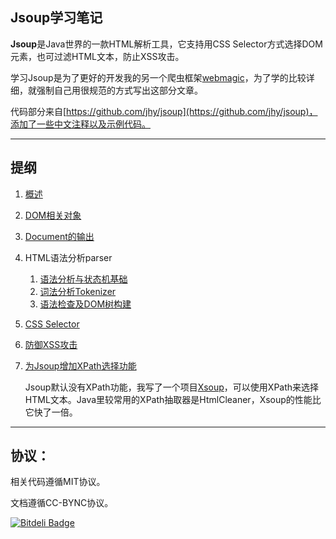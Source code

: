 Jsoup学习笔记 
------
**Jsoup**是Java世界的一款HTML解析工具，它支持用CSS Selector方式选择DOM元素，也可过滤HTML文本，防止XSS攻击。

学习Jsoup是为了更好的开发我的另一个爬虫框架[webmagic](https://github.com/code4craft/webmagic)，为了学的比较详细，就强制自己用很规范的方式写出这部分文章。

代码部分来自[https://github.com/jhy/jsoup](https://github.com/jhy/jsoup)，添加了一些中文注释以及示例代码。

---------------

## 提纲

1. [概述](https://github.com/code4craft/jsoup-learning/blob/master/blogs/jsoup1.md)

2. [DOM相关对象](https://github.com/code4craft/jsoup-learning/blob/master/blogs/jsoup2.md)

3. [Document的输出](https://github.com/code4craft/jsoup-learning/blob/master/blogs/jsoup3.md)

4. HTML语法分析parser

	1. [语法分析与状态机基础](https://github.com/code4craft/jsoup-learning/blob/master/blogs/jsoup4.md)
	2. [词法分析Tokenizer](https://github.com/code4craft/jsoup-learning/blob/master/blogs/jsoup5.md)
	3. [语法检查及DOM树构建](https://github.com/code4craft/jsoup-learning/blob/master/blogs/jsoup6.md)

5. [CSS Selector](https://github.com/code4craft/jsoup-learning/blob/master/blogs/jsoup7.md)

6. [防御XSS攻击](https://github.com/code4craft/jsoup-learning/blob/master/blogs/jsoup8.md)

7. [为Jsoup增加XPath选择功能](https://github.com/code4craft/xsoup)
	
	Jsoup默认没有XPath功能，我写了一个项目[Xsoup](https://github.com/code4craft/xsoup)，可以使用XPath来选择HTML文本。Java里较常用的XPath抽取器是HtmlCleaner，Xsoup的性能比它快了一倍。

-------

## 协议：

相关代码遵循MIT协议。

文档遵循CC-BYNC协议。

[![Bitdeli Badge](https://d2weczhvl823v0.cloudfront.net/code4craft/jsoup-learning/trend.png)](https://bitdeli.com/free "Bitdeli Badge")

